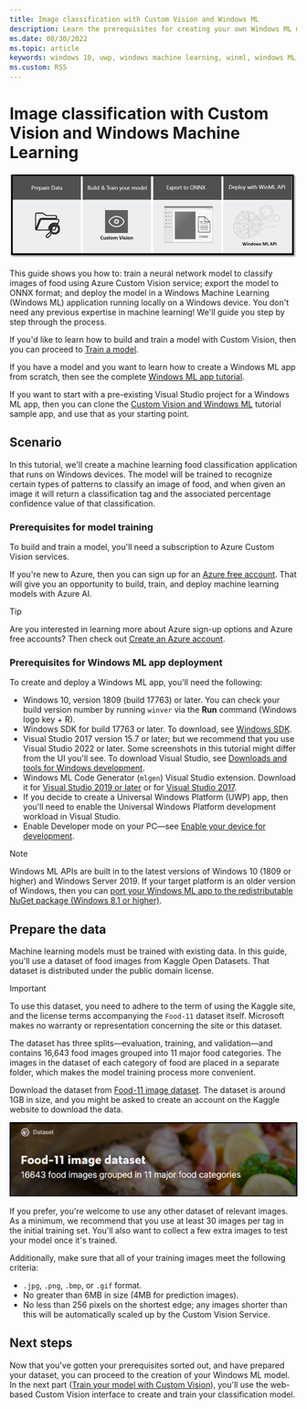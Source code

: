 ```yaml
---
title: Image classification with Custom Vision and Windows ML
description: Learn the prerequisites for creating your own Windows ML model and image classification app.
ms.date: 08/30/2022
ms.topic: article
keywords: windows 10, uwp, windows machine learning, winml, windows ML, tutorials
ms.custom: RS5
---
```


# Image classification with Custom Vision and Windows Machine Learning

![Image classification flow](../../images/tutorials/image-classification-flow.png)

This guide shows you how to: train a neural network model to classify images of food using Azure Custom Vision service; export the model to ONNX format; and deploy the model in a Windows Machine Learning (Windows ML) application running locally on a Windows device. You don't need any previous expertise in machine learning! We'll guide you step by step through the process. 

If you'd like to learn how to build and train a model with Custom Vision, then you can proceed to [Train a model](image-classification-train-model.md).

If you have a model and you want to learn how to create a Windows ML app from scratch, then see the complete [Windows ML app tutorial](image-classification-deploy-model.md). 

If you want to start with a pre-existing Visual Studio project for a Windows ML app, then you can clone the [Custom Vision and Windows ML](https://github.com/microsoft/Windows-Machine-Learning/tree/master/Samples/Tutorial%20Samples/Custom%20Vision%20and%20Windows%20ML) tutorial sample app, and use that as your starting point.

## Scenario

In this tutorial, we'll create a machine learning food classification application that runs on Windows devices. The model will be trained to recognize certain types of patterns to classify an image of food, and when given an image it will return a classification tag and the associated percentage confidence value of that classification.

### Prerequisites for model training

To build and train a model, you'll need a subscription to Azure Custom Vision services.

If you're new to Azure, then you can sign up for an [Azure free account](https://azure.microsoft.com/free/services/machine-learning/). That will give you an opportunity to build, train, and deploy machine learning models with Azure AI.

> [!TIP]
> Are you interested in learning more about Azure sign-up options and Azure free accounts? Then check out [Create an Azure account](/training/modules/create-an-azure-account/).

### Prerequisites for Windows ML app deployment

To create and deploy a Windows ML app, you'll need the following:

* Windows 10, version 1809 (build 17763) or later. You can check your build version number by running `winver` via the **Run** command (Windows logo key + R).
* Windows SDK for build 17763 or later. To download, see [Windows SDK](https://developer.microsoft.com/windows/downloads/windows-sdk/).
* Visual Studio 2017 version 15.7 or later; but we recommend that you use Visual Studio 2022 or later. Some screenshots in this tutorial might differ from the UI you'll see. To download Visual Studio, see [Downloads and tools for Windows development](https://developer.microsoft.com/windows/downloads/).
* Windows ML Code Generator (`mlgen`) Visual Studio extension. Download it for [Visual Studio 2019 or later](https://marketplace.visualstudio.com/items?itemName=WinML.mlgenv2) or for [Visual Studio 2017](https://marketplace.visualstudio.com/items?itemName=WinML.mlgen).
* If you decide to create a Universal Windows Platform (UWP) app, then you'll need to enable the Universal Windows Platform development workload in Visual Studio.
* Enable Developer mode on your PC&mdash;see [Enable your device for development](/windows/apps/get-started/enable-your-device-for-development).

> [!NOTE]
> Windows ML APIs are built in to the latest versions of Windows 10 (1809 or higher) and Windows Server 2019. If your target platform is an older version of Windows, then you can [port your Windows ML app to the redistributable NuGet package (Windows 8.1 or higher)](../port-app-to-nuget.md). 

## Prepare the data

Machine learning models must be trained with existing data. In this guide, you'll use a dataset of food images from Kaggle Open Datasets. That dataset is distributed under the public domain license.

> [!IMPORTANT]
> To use this dataset, you need to adhere to the term of using the Kaggle site, and the license terms accompanying the `Food-11` dataset itself. Microsoft makes no warranty or representation concerning the site or this dataset.

The dataset has three splits&mdash;evaluation, training, and validation&mdash;and contains 16,643 food images grouped into 11 major food categories. The images in the dataset of each category of food are placed in a separate folder, which makes the model training process more convenient.

Download the dataset from [Food-11 image dataset](https://www.kaggle.com/trolukovich/food11-image-dataset). The dataset is around 1GB in size, and you might be asked to create an account on the Kaggle website to download the data.

![Food image datasaet](../../images/tutorials/food-image-dataset.png)

If you prefer, you're welcome to use any other dataset of relevant images. As a minimum, we recommend that you use at least 30 images per tag in the initial training set. You'll also want to collect a few extra images to test your model once it's trained.

Additionally, make sure that all of your training images meet the following criteria:

*	`.jpg`, `.png`, `.bmp`, or `.gif` format.
*	No greater than 6MB in size (4MB for prediction images).
*	No less than 256 pixels on the shortest edge; any images shorter than this will be automatically scaled up by the Custom Vision Service.

## Next steps

Now that you've gotten your prerequisites sorted out, and have prepared your dataset, you can proceed to the creation of your Windows ML model. In the next part ([Train your model with Custom Vision](image-classification-train-model.md)), you'll use the web-based Custom Vision interface to create and train your classification model.
